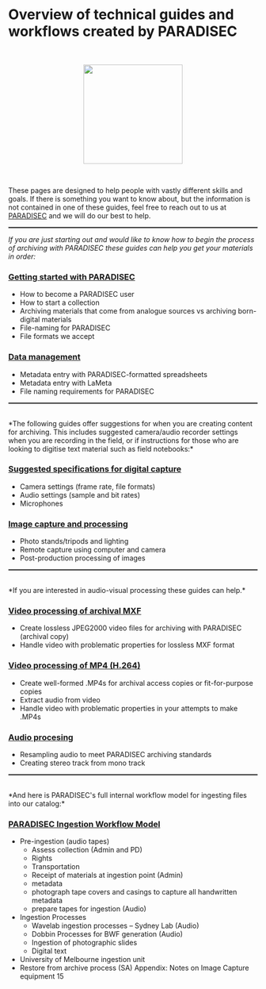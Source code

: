 # Overview of technical guides and workflows created by PARADISEC
<br>
<p align="center">
  <img width="200" src="images/Revox_front.gif">
</p>
<br>

These pages are designed to help people with vastly different skills and goals. If there is something you want to know about, but the information is not contained in one of these guides, feel free to reach out to us at [PARADISEC](mailto:admin@paradisec.org.au) and we will do our best to help. 

<hr style="border:1px solid grey">

*If you are just starting out and would like to know how to begin the process of archiving with PARADISEC these guides can help you get your materials in order:*

### [Getting started with PARADISEC](https://paradisec-archive.github.io/archiving_workflow/)
* How to become a PARADISEC user
* How to start a collection
* Archiving materials that come from analogue sources vs archiving born-digital materials
* File-naming for PARADISEC
* File formats we accept

### [Data management](https://paradisec-archive.github.io/data_management/)
* Metadata entry with PARADISEC-formatted spreadsheets
* Metadata entry with LaMeta
* File naming requirements for PARADISEC

<hr style="border:1px solid grey">
<br>
*The following guides offer suggestions for when you are creating content for archiving. This includes suggested camera/audio recorder settings when you are recording in the field, or if instructions for those who are looking to digitise text material such as field notebooks:*

### [Suggested specifications for digital capture](https://paradisec-archive.github.io/suggested_specifications/)
* Camera settings (frame rate, file formats)
* Audio settings (sample and bit rates) 
* Microphones

### [Image capture and processing](https://paradisec-archive.github.io/image_processing/)
* Photo stands/tripods and lighting
* Remote capture using computer and camera
* Post-production processing of images

<hr style="border:1px solid grey">
<br>
*If you are interested in audio-visual processing these guides can help.*

### [Video processing of archival MXF](https://paradisec-archive.github.io/video_processing-MXF/)
* Create lossless JPEG2000 video files for archiving with PARADISEC (archival copy)
* Handle video with problematic properties for lossless MXF format

### [Video processing of MP4 (H.264)](https://paradisec-archive.github.io/video_processing-MP4/)
* Create well-formed .MP4s for archival access copies or fit-for-purpose copies
* Extract audio from video
* Handle video with problematic properties in your attempts to make .MP4s

### [Audio procesing](https://paradisec-archive.github.io/audio_processing/)
* Resampling audio to meet PARADISEC archiving standards
* Creating stereo track from mono track

<hr style="border:1px solid grey">
<br>
*And here is PARADISEC's full internal workflow model for ingesting files into our catalog:* 

### [PARADISEC Ingestion Workflow Model](https://paradisec-archive.github.io/ingestion_workflow_model/)
* Pre-ingestion (audio tapes)
  * Assess collection (Admin and PD)
  * Rights
  * Transportation
  * Receipt of materials at ingestion point (Admin)
  * metadata
  * photograph tape covers and casings to capture all handwritten metadata
  * prepare tapes for ingestion (Audio)
* Ingestion Processes
  * Wavelab ingestion processes – Sydney Lab (Audio)
  * Dobbin Processes for BWF generation (Audio)
  * Ingestion of photographic slides
  * Digital text
* University of Melbourne ingestion unit
* Restore from archive process (SA)
Appendix: Notes on Image Capture equipment 15

